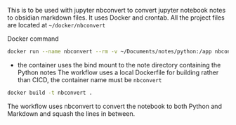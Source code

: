 This is to be used with jupyter nbconvert to convert jupyter notebook notes to obsidian markdown files. It uses Docker and crontab. All the project files are located at `~/docker/nbconvert`

Docker command
```sh
docker run --name nbconvert --rm -v ~/Documents/notes/python:/app nbconvert
```
- the container uses the bind mount to the note directory containing the Python notes
The workflow uses a local Dockerfile for building rather than CICD, the container name must be `nbconvert`
```sh
docker build -t nbconvert .
```

The workflow uses nbconvert to convert the notebook to both Python and Markdown and squash the lines in between.
